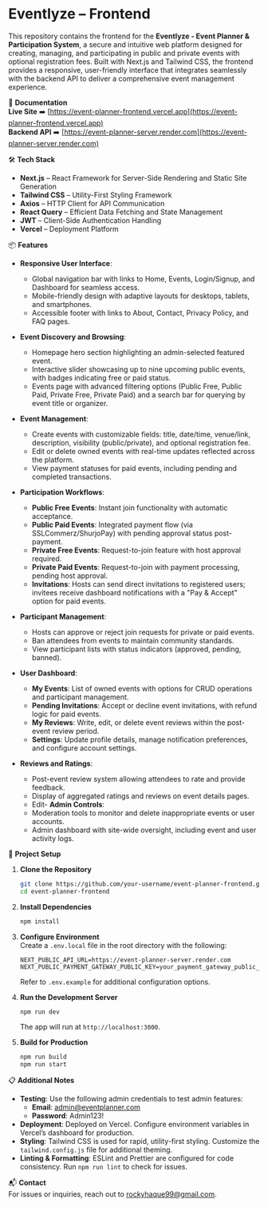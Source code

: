 # Eventlyze – Frontend

This repository contains the frontend for the **Eventlyze - Event Planner & Participation System**, a secure and intuitive web platform designed for creating, managing, and participating in public and private events with optional registration fees. Built with Next.js and Tailwind CSS, the frontend provides a responsive, user-friendly interface that integrates seamlessly with the backend API to deliver a comprehensive event management experience.

📃 **Documentation**  
**Live Site** ➡️ [https://event-planner-frontend.vercel.app](https://event-planner-frontend.vercel.app)  
**Backend API** ➡️ [https://event-planner-server.render.com](https://event-planner-server.render.com)

🛠 **Tech Stack**

- **Next.js** – React Framework for Server-Side Rendering and Static Site Generation
- **Tailwind CSS** – Utility-First Styling Framework
- **Axios** – HTTP Client for API Communication
- **React Query** – Efficient Data Fetching and State Management
- **JWT** – Client-Side Authentication Handling
- **Vercel** – Deployment Platform

📦 **Features**

- **Responsive User Interface**:

  - Global navigation bar with links to Home, Events, Login/Signup, and Dashboard for seamless access.
  - Mobile-friendly design with adaptive layouts for desktops, tablets, and smartphones.
  - Accessible footer with links to About, Contact, Privacy Policy, and FAQ pages.

- **Event Discovery and Browsing**:

  - Homepage hero section highlighting an admin-selected featured event.
  - Interactive slider showcasing up to nine upcoming public events, with badges indicating free or paid status.
  - Events page with advanced filtering options (Public Free, Public Paid, Private Free, Private Paid) and a search bar for querying by event title or organizer.

- **Event Management**:

  - Create events with customizable fields: title, date/time, venue/link, description, visibility (public/private), and optional registration fee.
  - Edit or delete owned events with real-time updates reflected across the platform.
  - View payment statuses for paid events, including pending and completed transactions.

- **Participation Workflows**:

  - **Public Free Events**: Instant join functionality with automatic acceptance.
  - **Public Paid Events**: Integrated payment flow (via SSLCommerz/ShurjoPay) with pending approval status post-payment.
  - **Private Free Events**: Request-to-join feature with host approval required.
  - **Private Paid Events**: Request-to-join with payment processing, pending host approval.
  - **Invitations**: Hosts can send direct invitations to registered users; invitees receive dashboard notifications with a "Pay & Accept" option for paid events.

- **Participant Management**:

  - Hosts can approve or reject join requests for private or paid events.
  - Ban attendees from events to maintain community standards.
  - View participant lists with status indicators (approved, pending, banned).

- **User Dashboard**:

  - **My Events**: List of owned events with options for CRUD operations and participant management.
  - **Pending Invitations**: Accept or decline event invitations, with refund logic for paid events.
  - **My Reviews**: Write, edit, or delete event reviews within the post-event review period.
  - **Settings**: Update profile details, manage notification preferences, and configure account settings.

- **Reviews and Ratings**:
  - Post-event review system allowing attendees to rate and provide feedback.
  - Display of aggregated ratings and reviews on event details pages.
  - Edit- **Admin Controls**:
  - Moderation tools to monitor and delete inappropriate events or user accounts.
  - Admin dashboard with site-wide oversight, including event and user activity logs.

📁 **Project Setup**

1. **Clone the Repository**

   ```bash
   git clone https://github.com/your-username/event-planner-frontend.git
   cd event-planner-frontend
   ```

2. **Install Dependencies**

   ```bash
   npm install
   ```

3. **Configure Environment**  
   Create a `.env.local` file in the root directory with the following:

   ```
   NEXT_PUBLIC_API_URL=https://event-planner-server.render.com
   NEXT_PUBLIC_PAYMENT_GATEWAY_PUBLIC_KEY=your_payment_gateway_public_key
   ```

   Refer to `.env.example` for additional configuration options.

4. **Run the Development Server**

   ```bash
   npm run dev
   ```

   The app will run at `http://localhost:3000`.

5. **Build for Production**
   ```bash
   npm run build
   npm run start
   ```

📋 **Additional Notes**

- **Testing**: Use the following admin credentials to test admin features:
  - **Email**: admin@eventplanner.com
  - **Password**: Admin123!
- **Deployment**: Deployed on Vercel. Configure environment variables in Vercel’s dashboard for production.
- **Styling**: Tailwind CSS is used for rapid, utility-first styling. Customize the `tailwind.config.js` file for additional theming.
- **Linting & Formatting**: ESLint and Prettier are configured for code consistency. Run `npm run lint` to check for issues.

📬 **Contact**  
For issues or inquiries, reach out to [rockyhaque99@gmail.com](mailto:rockyhaque99@gmail.com).
